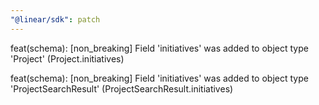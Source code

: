 ```yaml
---
"@linear/sdk": patch
---
```



feat(schema): [non_breaking] Field 'initiatives' was added to object type 'Project' (Project.initiatives)

feat(schema): [non_breaking] Field 'initiatives' was added to object type 'ProjectSearchResult' (ProjectSearchResult.initiatives)